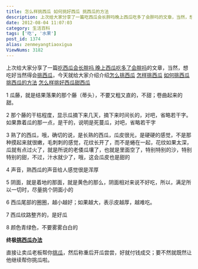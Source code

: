 ```yaml
---
title: 怎么样挑西瓜 如何挑好西瓜 挑西瓜的方法
description: 上次给大家分享了一篇吃西瓜会长胖吗晚上西瓜吃多了会胖吗的文章，当然，想吃好当然得会挑西瓜，今天就给大家介绍介绍怎么挑西瓜怎样挑西瓜如何挑西瓜挑西瓜的方法怎么样挑好西瓜甜西瓜1瓜藤，就是结果落果的那个藤（蒂头），不要又粗又直的，不甜；卷曲起来的甜。2那个藤的干枯程度，显示瓜摘下来几天，摘下来时间长的，对吧，省略若干字。如果靠着瓜的那一点，是干的，说明是死蔓瓜，对吧，省略若干字3
date: 2012-08-04 11:07:03
category: 生活百科
tags: ['吃', '水果']
post_id: 1374
alias: zenmeyangtiaoxigua
ViewNums: 3182
---
```


上次给大家分享了一篇[吃西瓜会长胖吗 晚上西瓜吃多了会胖吗](/blog/chixiguahuizhangpangma)的文章，当然，想吃好当然得会[挑西瓜](/blog/zenmeyangtiaoxigua)，今天就给大家介绍介绍[怎么挑西瓜](/blog/zenmeyangtiaoxigua) [怎样挑西瓜](/blog/zenmeyangtiaoxigua) [如何挑西瓜](/blog/zenmeyangtiaoxigua) [挑西瓜的方法](/blog/zenmeyangtiaoxigua) [怎么样挑好西瓜甜西瓜](/blog/zenmeyangtiaoxigua)

1 瓜藤，就是结果落果的那个藤（蒂头），不要又粗又直的，不甜；卷曲起来的甜。

2 那个藤的干枯程度，显示瓜摘下来几天，摘下来时间长的，对吧，省略若干字。
如果靠着瓜的那一点，是干的，说明是死蔓瓜，对吧，省略若干字

3 熟了的西瓜，哦，确切的说，是长熟的西瓜，瓜皮很光，是硬硬的感觉，不是那种摸起来就很嫩，毛刺刺的感觉，花纹长开了，而不是蜷在一起，花纹如果太深，瓜就有点过火了，就是所说的老倭瓜壤了，也就是里面空了，特别特别的沙，特别特别的甜，不过，汁水就少了，哦，这会瓜皮也是甜的

4 声音，熟西瓜的声音给人感觉很是浑厚

5 阴面，就是着地的那面，就是黄色的那么，阴面相对来说不好吃，所以，满足所以一切时，尽量挑个阴面小的

6 西瓜尾部的圈圈，越小越好；如果越大，表示皮越厚，越难吃。

7 西瓜纹路整齐的，是好瓜

8 颜色青绿色，不要雾雾白白的

**终极[挑西瓜办法](/blog/zenmeyangtiaoxigua)**

直接让卖瓜老板帮你[挑瓜](/blog/zenmeyangtiaoxigua)，然后称重后开瓜尝尝，好就付钱成交；要不然就既然让他继续帮你挑瓜啦。

